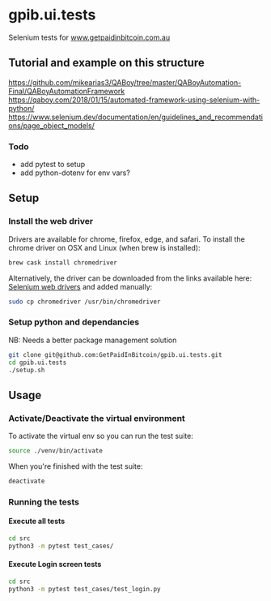 # gpib.ui.tests

Selenium tests for www.getpaidinbitcoin.com.au

## Tutorial and example on this structure

https://github.com/mikearias3/QABoy/tree/master/QABoyAutomation-Final/QABoyAutomationFramework
https://qaboy.com/2018/01/15/automated-framework-using-selenium-with-python/
https://www.selenium.dev/documentation/en/guidelines_and_recommendations/page_object_models/

### Todo

- add pytest to setup
- add python-dotenv for env vars?

## Setup

### Install the web driver

Drivers are available for chrome, firefox, edge, and safari.
To install the chrome driver on OSX and Linux (when brew is installed):

```bash
brew cask install chromedriver
```

Alternatively, the driver can be downloaded from the links available here: [Selenium web drivers](https://selenium-python.readthedocs.io/installation.html) and added manually:

```bash
sudo cp chromedriver /usr/bin/chromedriver
```

### Setup python and dependancies

NB: Needs a better package management solution

```bash
git clone git@github.com:GetPaidInBitcoin/gpib.ui.tests.git
cd gpib.ui.tests
./setup.sh
```

## Usage

### Activate/Deactivate the virtual environment

To activate the virtual env so you can run the test suite:

```bash
source ./venv/bin/activate
```

When you're finished with the test suite:

```bash
deactivate
```

### Running the tests

#### Execute all tests

```bash
cd src
python3 -m pytest test_cases/
```

#### Execute Login screen tests

```bash
cd src
python3 -m pytest test_cases/test_login.py

```
